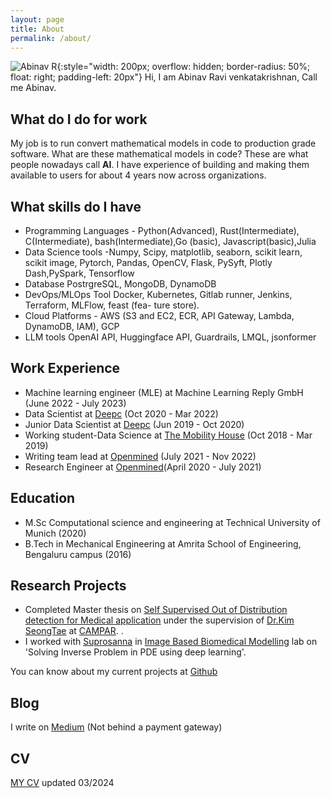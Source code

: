 ```yaml
---
layout: page
title: About
permalink: /about/
---
```


![Abinav R](../resources/me.jpg){:style="width: 200px; overflow: hidden; border-radius: 50%; float: right; padding-left: 20px"}
Hi, I am Abinav Ravi venkatakrishnan, Call me Abinav. 

## What do I do for work
My job is to run convert mathematical models in code to production grade software. What are these mathematical models in code? These are what people nowadays call **AI**. I have experience of building and making them available to users for about 4 years now across organizations. 

## What skills do I have
- Programming Languages - Python(Advanced), Rust(Intermediate), C(Intermediate), bash(Intermediate),Go (basic), Javascript(basic),Julia
- Data Science tools -Numpy, Scipy, matplotlib, seaborn, scikit learn, scikit image, Pytorch, Pandas, OpenCV, Flask, PySyft, Plotly Dash,PySpark, Tensorflow
- Database PostrgreSQL, MongoDB, DynamoDB
- DevOps/MLOps Tool Docker, Kubernetes, Gitlab runner, Jenkins, Terraform, MLFlow, feast (fea-
ture store).
- Cloud Platforms - AWS (S3 and EC2, ECR, API Gateway, Lambda, DynamoDB, IAM), GCP
- LLM tools OpenAI API, Huggingface API, Guardrails, LMQL, jsonformer

## Work Experience
* Machine learning engineer (MLE) at Machine Learning Reply GmbH (June 2022 - July 2023)
* Data Scientist at [Deepc](http://deepc.ai/) (Oct 2020 - Mar 2022)
* Junior Data Scientist at [Deepc](http://deepc.ai/) (Jun 2019 - Oct 2020)
* Working student-Data Science at [The Mobility House](https://www.mobilityhouse.com/int_en/) (Oct 2018 - Mar 2019)
* Writing team lead at [Openmined](https://blog.openmined.org/) (July 2021 - Nov 2022)
* Research Engineer at [Openmined](https://blog.openmined.org/)(April 2020 - July 2021)

## Education
* M.Sc Computational science and engineering at Technical University of Munich (2020)
* B.Tech in Mechanical Engineering at Amrita School of Engineering, Bengaluru campus (2016)

## Research Projects
* Completed Master thesis on [Self Supervised Out of Distribution detection for Medical application](../resources/thesis.pdf) under the supervision of [Dr.Kim SeongTae](http://ailab.khu.ac.kr/people/pi/) at [CAMPAR](http://campar.in.tum.de/Chair/ResearchGroupCamp).  . 
* I worked with [Suprosanna](http://campar.in.tum.de/Main/SuprosannaShit) in [Image Based Biomedical Modelling](http://campar.in.tum.de/Chair/ResearchIBBM) lab on 'Solving Inverse Problem in PDE using deep learning'.


You can know about my current projects at [Github](https://github.com/AbinavRavi)

## Blog
I write on [Medium](https://abinavravi.medium.com/) (Not behind a payment gateway)
## CV
[MY CV](../resources/Abinav_resume.pdf) updated 03/2024
